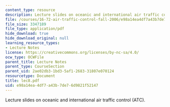 ```yaml
---
content_type: resource
description: Lecture slides on oceanic and international air traffic control (ATC).
file: /courses/16-72-air-traffic-control-fall-2006/e98a14ea4df7a43b7de76d9821f52147_lec8.pdf
file_size: 3347189
file_type: application/pdf
hide_download: true
hide_download_original: null
learning_resource_types:
- Lecture Notes
license: https://creativecommons.org/licenses/by-nc-sa/4.0/
ocw_type: OCWFile
parent_title: Lecture Notes
parent_type: CourseSection
parent_uid: 2ae02db3-1bd3-5af1-2683-31807e070124
resourcetype: Document
title: lec8.pdf
uid: e98a14ea-4df7-a43b-7de7-6d9821f52147
---
```

Lecture slides on oceanic and international air traffic control (ATC).